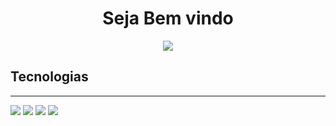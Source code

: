 <h1 align="center">Seja Bem vindo</h1>
<p align="center">
  <a href="https://github.com/wagnerlimanet">
	<img src="https://readme-typing-svg.herokuapp.com?lines=Me+chamo+Renato+Sancho;Sou+Mecatrônico+Industrial,+Automação+Industrial,+Robótica+Industrial+!&center=true&width=780&height=45">
  </a>
</p>
</p>
<h2>Tecnologias</h2>
<hr />

<img src="https://img.shields.io/badge/HTML5-orange?style=for-the-badge&logo=HTML5&logoColor=white" />
<img src="https://img.shields.io/badge/CSS3-blue?style=for-the-badge&logo=CSS3&logoColor=white" />
<img src="https://img.shields.io/badge/BOOTSTRAP-red?style=for-the-badge&logo=BOOTSTRAP&logoColor=white" />
<img src="https://img.shields.io/badge/GITHUB-black?style=for-the-badge&logo=GITHUB&logoColor=white" />

<!--
**SanchoGitHub/SanchoGitHub** is a ✨ _special_ ✨ repository because its `README.md` (this file) appears on your GitHub profile.

Here are some ideas to get you started:

- 🔭 I’m currently working on ...
- 🌱 I’m currently learning ...
- 👯 I’m looking to collaborate on ...
- 🤔 I’m looking for help with ...
- 💬 Ask me about ...
- 📫 How to reach me: ...
- 😄 Pronouns: ...
- ⚡ Fun fact: ...
-->
